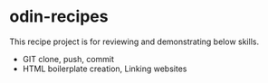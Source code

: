 # odin-recipes
This recipe project is for reviewing and demonstrating below skills.

- GIT clone, push, commit
- HTML boilerplate creation, Linking websites
